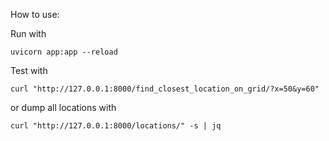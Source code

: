 How to use: 

Run with

```
uvicorn app:app --reload
```

Test with
```
curl "http://127.0.0.1:8000/find_closest_location_on_grid/?x=50&y=60"
```

or dump all locations with
```
curl "http://127.0.0.1:8000/locations/" -s | jq
```